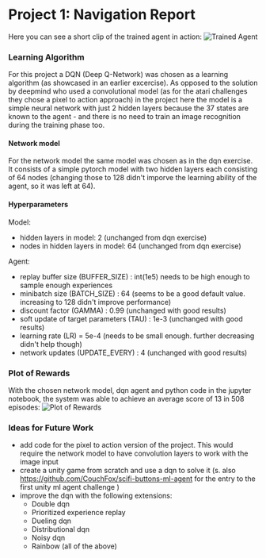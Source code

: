 [//]: # (Image References)

[image1]: plot.png "Plot of Rewards"
[image2]: trained-agent.gif "Trained Agent"

# Project 1: Navigation Report
Here you can see a short clip of the trained agent in action:
![Trained Agent][image2]
### Learning Algorithm
For this project a DQN (Deep Q-Network) was chosen as a learning algorithm (as showcased in an earlier excercise). As opposed to the solution by deepmind who used a convolutional model (as for the atari challenges they chose a pixel to action approach) in the project here the model is a simple neural network with just 2 hidden layers because the 37 states are known to the agent - and there is no need to train an image recognition during the training phase too.

#### Network model
For the network model the same model was chosen as in the dqn exercise. It consists of a simple pytorch model with two hidden layers each consisting of 64 nodes (changing those to 128 didn't imporve the learning ability of the agent, so it was left at 64).

#### Hyperparameters
Model:
* hidden layers in model: 2 (unchanged from dqn exercise)
* nodes in hidden layers in model: 64 (unchanged from dqn exercise)

Agent:
* replay buffer size (BUFFER_SIZE) : int(1e5)  needs to be high enough to sample enough experiences
* minibatch size (BATCH_SIZE) : 64  (seems to be a good default value. increasing to 128 didn't improve performance)      
* discount factor (GAMMA) : 0.99   (unchanged with good results)
* soft update of target parameters (TAU) : 1e-3  (unchanged with good results)
* learning rate (LR) = 5e-4   (needs to be small enough. further decreasing didn't help though)
* network updates (UPDATE_EVERY) : 4   (unchanged with good results)


### Plot of Rewards
With the chosen network model, dqn agent and python code in the jupyter notebook, the system was able to achieve an average score of 13 in 508 episodes:
![Plot of Rewards][image1]

### Ideas for Future Work
* add code for the pixel to action version of the project. This would require the network model to have convolution layers to work with the image input
* create a unity game from scratch and use a dqn to solve it (s. also https://github.com/CouchFox/scifi-buttons-ml-agent for the entry to the first unity ml agent challenge )
* improve the dqn with the following extensions:
  * Double dqn
  * Prioritized experience replay
  * Dueling dqn
  * Distributional dqn
  * Noisy dqn
  * Rainbow (all of the above)
